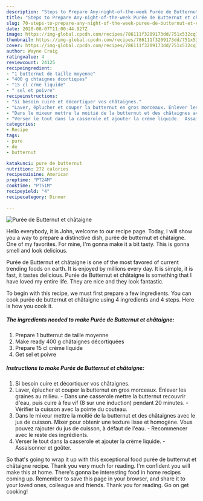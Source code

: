 ```yaml
---
description: "Steps to Prepare Any-night-of-the-week Purée de Butternut et châtaigne"
title: "Steps to Prepare Any-night-of-the-week Purée de Butternut et châtaigne"
slug: 70-steps-to-prepare-any-night-of-the-week-puree-de-butternut-et-chataigne
date: 2020-08-07T11:00:44.927Z
image: https://img-global.cpcdn.com/recipes/786111f3209173dd/751x532cq70/puree-de-butternut-et-chataigne-photo-principale-de-la-recette.jpg
thumbnail: https://img-global.cpcdn.com/recipes/786111f3209173dd/751x532cq70/puree-de-butternut-et-chataigne-photo-principale-de-la-recette.jpg
cover: https://img-global.cpcdn.com/recipes/786111f3209173dd/751x532cq70/puree-de-butternut-et-chataigne-photo-principale-de-la-recette.jpg
author: Wayne Craig
ratingvalue: 4
reviewcount: 24125
recipeingredient:
- "1 butternut de taille moyenne"
- "400 g chtaignes dcortiques"
- "15 cl crme liquide"
- " sel et poivre"
recipeinstructions:
- "Si besoin cuire et décortiquer vos châtaignes."
- "Laver, éplucher et couper la butternut en gros morceaux. Enlever les graines au milieu.  Dans une casserole mettre la butternut recouvrir d&#39;eau, puis cuire à feu vif (8 sur une induction) pendant 20 minutes.  Vérifier la cuisson avec la pointe du couteau."
- "Dans le mixeur mettre la moitié de la butternut et des châtaignes avec le jus de cuisson. Mixer pour obtenir une texture lisse et homogène. Vous pouvez rajouter du jus de cuisson, à défaut de l&#39;eau.  Recommencer avec le reste des ingrédients."
- "Verser le tout dans la casserole et ajouter la crème liquide.  Assaisonner et goûter."
categories:
- Recipe
tags:
- pure
- de
- butternut

katakunci: pure de butternut 
nutrition: 272 calories
recipecuisine: American
preptime: "PT24M"
cooktime: "PT51M"
recipeyield: "4"
recipecategory: Dinner

---
```



![Purée de Butternut et châtaigne](https://img-global.cpcdn.com/recipes/786111f3209173dd/751x532cq70/puree-de-butternut-et-chataigne-photo-principale-de-la-recette.jpg)

Hello everybody, it is John, welcome to our recipe page. Today, I will show you a way to prepare a distinctive dish, purée de butternut et châtaigne. One of my favorites. For mine, I'm gonna make it a bit tasty. This is gonna smell and look delicious.

Purée de Butternut et châtaigne is one of the most favored of current trending foods on earth. It is enjoyed by millions every day. It is simple, it is fast, it tastes delicious. Purée de Butternut et châtaigne is something that I have loved my entire life. They are nice and they look fantastic.




To begin with this recipe, we must first prepare a few ingredients. You can cook purée de butternut et châtaigne using 4 ingredients and 4 steps. Here is how you cook it.

<!--inarticleads1-->

##### The ingredients needed to make Purée de Butternut et châtaigne:

1. Prepare 1 butternut de taille moyenne
1. Make ready 400 g châtaignes décortiquées
1. Prepare 15 cl crème liquide
1. Get  sel et poivre




<!--inarticleads2-->

##### Instructions to make Purée de Butternut et châtaigne:

1. Si besoin cuire et décortiquer vos châtaignes.
1. Laver, éplucher et couper la butternut en gros morceaux. Enlever les graines au milieu.  - Dans une casserole mettre la butternut recouvrir d&#39;eau, puis cuire à feu vif (8 sur une induction) pendant 20 minutes.  - Vérifier la cuisson avec la pointe du couteau.
1. Dans le mixeur mettre la moitié de la butternut et des châtaignes avec le jus de cuisson. Mixer pour obtenir une texture lisse et homogène. Vous pouvez rajouter du jus de cuisson, à défaut de l&#39;eau.  - Recommencer avec le reste des ingrédients.
1. Verser le tout dans la casserole et ajouter la crème liquide.  - Assaisonner et goûter.




So that's going to wrap it up with this exceptional food purée de butternut et châtaigne recipe. Thank you very much for reading. I'm confident you will make this at home. There's gonna be interesting food in home recipes coming up. Remember to save this page in your browser, and share it to your loved ones, colleague and friends. Thank you for reading. Go on get cooking!
